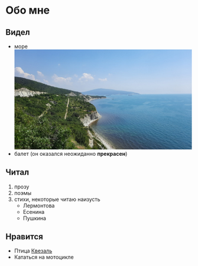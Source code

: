 # Обо мне

## Видел
- море ![Цемесская бухта](img/tsemes-bay.jpg)
- балет (он оказался неожиданно **прекрасен**)

## Читал
1. прозу
2. поэмы
3. стихи, некоторые читаю наизусть
   - Лермонтова
   - Есенина
   - Пушкина

## Нравится
- Птица [Квезаль](https://www.google.com/search?q=квезаль)
- Кататься на мотоцикле
